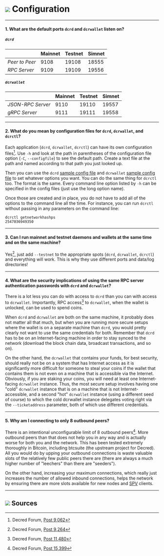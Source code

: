 # <img class="dcr-icon" src="/img/dcr-icons/Config1.svg" /> Configuration

---

#### 1. What are the default ports `dcrd` and `dcrwallet` listen on?

##### `dcrd`

|             |Mainnet|Testnet|Simnet
---           |---   |---    |---
*Peer to Peer*| 9108 | 19108 | 18555
*RPC Server*  | 9109 | 19109 | 19556

##### `dcrwallet`

|                |Mainnet|Testnet|Simnet
---              |---   |---    |---
*JSON-RPC Server*| 9110 | 19110 | 19557
*gRPC Server*    | 9111 | 19111 | 19558

---

#### 2. What do you mean by configuration files for `dcrd`, `dcrwallet`, and `dcrctl`? 

Each application (`dcrd`, `dcrwallet`, `dcrctl`) can have its own configuration files[^9055]. Use `-h` and look at the path in parentheses of the configuration file option (`-C`, `--configfile`) to see the default path. Create a text file at the path and named according to that path you just looked up.

Then you can use the `dcrd` [sample config file](https://github.com/decred/dcrd/blob/029fc17e9cad1537941a590042288df87e71450d/sampleconfig/sampleconfig.go#L10-L351) and `dcrwallet` [sample config file](https://github.com/decred/dcrwallet/blob/master/sample-dcrwallet.conf) to set whatever options you want. You can do the same thing for `dcrctl` too. The format is the same. Every command line option listed by `-h` can be specified in the config files (just use the long option name).

Once those are created and in place, you do not have to add all of the options to the command line all the time. For instance, you can run `dcrctl` without passing in any parameters on the command line:

```no-highlight
dcrctl getnetworkhashps
2547036949350
```

---

#### 3. Can I run mainnet and testnet daemons and wallets at the same time and on the same machine? 

Yes[^9264], just add `--testnet` to the appropriate spots (`dcrd`, `dcrwallet`, `dcrctl`) and everything will work. This is why they use different ports and data/log directories!

---

#### 4. What are the security implications of using the same RPC server authentication passwords with `dcrd` and `dcrwallet`? 

There is a lot less you can do with access to `dcrd` than you can with access to `dcrwallet`. Importantly, RPC access[^11480] to `dcrwallet`, when the wallet is unlocked, can be used to spend coins.

When `dcrd` and `dcrwallet` are both on the same machine, it probably does not matter all that much, but when you are running more secure setups where the wallet is on a separate machine than `dcrd`, you would pretty clearly not want to use the same credentials for both. Remember that `dcrd` has to be on an Internet-facing machine in order to stay synced to the network (download the block chain data, broadcast transactions, and so on).

On the other hand, the `dcrwallet` that contains your funds, for best security, should really not be on a system that has Internet access as it is significantly more difficult for someone to steal your coins if the wallet that contains them is not even on a machine that is accessible via the Internet. Obviously, if you are staking your coins, you will need at least one Internet-facing `dcrwallet` instance. Thus, the most secure setup involves having one "cold" `dcrwallet` instance that is on a machine that is not Internet-accessible, and a second "hot" `dcrwallet` instance (using a different seed of course) to which the cold dcrwallet instance delegates voting right via the `--ticketaddress` parameter, both of which use different credentials.

---

#### 5. Why am I connecting to only 8 outbound peers? 

There is an intentional unconfigurable limit of 8 outbound peers[^15399]. More outbound peers than that does not help you in any way and is actually worse for both you and the network. This has been tested extremely thoroughly in Bitcoin, including btcsuite (the upstream project for Decred). All you would do by upping your outbound connections is waste valuable slots of the relatively few public peers there are (there are always a much higher number of "leechers" than there are "seeders").

On the other hand, increasing your maximum connections, which really just increases the number of allowed inbound connections, helps the network by ensuring there are more slots available for new nodes and [SPV](../wallets/spv.md) clients.

---

## <img class="dcr-icon" src="/img/dcr-icons/Sources.svg" /> Sources 

[^8929]: Decred Forum, [Post 8,929](https://forum.decred.org/threads/600/#post-8929)
[^9055]: Decred Forum, [Post 9,062](https://forum.decred.org/threads/472/page-12#post-9062)
[^9264]: Decred Forum, [Post 9,264](https://forum.decred.org/threads/626/#post-9264)
[^11480]: Decred Forum, [Post 11,480](https://forum.decred.org/threads/428/#post-11480)
[^15399]: Decred Forum, [Post 15,399](https://forum.decred.org/threads/1371/page-2#post-15399)
